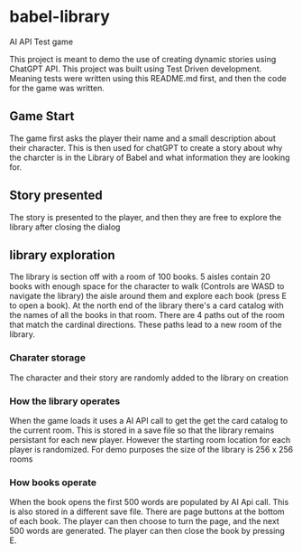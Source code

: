 # babel-library
AI API Test game

This project is meant to demo the use of creating dynamic stories using ChatGPT API. This project was built using Test Driven development. Meaning tests were written using this README.md first, and then the code for the game was written.

## Game Start

The game first asks the player their name and a small description about their character. This is then used for chatGPT to create a story about why the charcter is in the Library of Babel and what information they are looking for.

## Story presented

The story is presented to the player, and then they are free to explore the library after closing the dialog

## library exploration

The library is section off with a room of 100 books. 5 aisles contain 20 books with enough space for the character to walk (Controls are WASD to navigate the library) the aisle around them and explore each book (press E to open a book). At the north end of the library there's a card catalog with the names of all the books in that room. There are 4 paths out of the room that match the cardinal directions. These paths lead to a new room of the library.

### Charater storage

The character and their story are randomly added to the library on creation

### How the library operates

When the game loads it uses a AI API call to get the get the card catalog to the current room. This is stored in a save file so that the library remains persistant for each new player. However the starting room location for each player is randomized. For demo purposes the size of the library is 256 x 256 rooms

### How books operate

When the book opens the first 500 words are populated by AI Api call. This is also stored in a different save file. There are page buttons at the bottom of each book. The player can then choose to turn the page, and the next 500 words are generated. The player can then close the book by pressing E.
